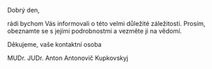 Dobrý den,

rádi bychom Vás informovali o této velmi důležité záležitosti. Prosím, obeznamte se s jejími podrobnostmi a vezměte ji na vědomí.

Děkujeme, vaše kontaktní osoba

MUDr. JUDr. Anton Antonovič Kupkovskyj